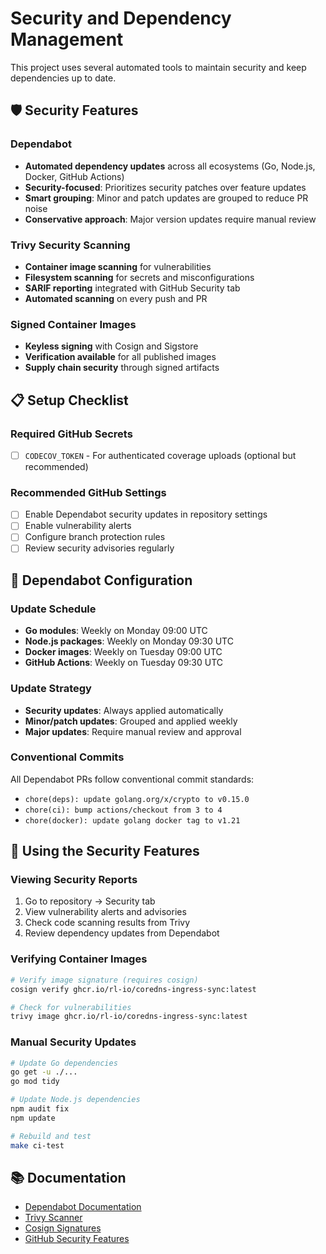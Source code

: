 # Security and Dependency Management

This project uses several automated tools to maintain security and keep dependencies up to date.

## 🛡️ Security Features

### Dependabot
- **Automated dependency updates** across all ecosystems (Go, Node.js, Docker, GitHub Actions)
- **Security-focused**: Prioritizes security patches over feature updates
- **Smart grouping**: Minor and patch updates are grouped to reduce PR noise
- **Conservative approach**: Major version updates require manual review

### Trivy Security Scanning
- **Container image scanning** for vulnerabilities
- **Filesystem scanning** for secrets and misconfigurations  
- **SARIF reporting** integrated with GitHub Security tab
- **Automated scanning** on every push and PR

### Signed Container Images
- **Keyless signing** with Cosign and Sigstore
- **Verification available** for all published images
- **Supply chain security** through signed artifacts

## 📋 Setup Checklist

### Required GitHub Secrets
- [ ] `CODECOV_TOKEN` - For authenticated coverage uploads (optional but recommended)

### Recommended GitHub Settings
- [ ] Enable Dependabot security updates in repository settings
- [ ] Enable vulnerability alerts
- [ ] Configure branch protection rules
- [ ] Review security advisories regularly

## 🔧 Dependabot Configuration

### Update Schedule
- **Go modules**: Weekly on Monday 09:00 UTC
- **Node.js packages**: Weekly on Monday 09:30 UTC  
- **Docker images**: Weekly on Tuesday 09:00 UTC
- **GitHub Actions**: Weekly on Tuesday 09:30 UTC

### Update Strategy
- **Security updates**: Always applied automatically
- **Minor/patch updates**: Grouped and applied weekly
- **Major updates**: Require manual review and approval

### Conventional Commits
All Dependabot PRs follow conventional commit standards:
- `chore(deps): update golang.org/x/crypto to v0.15.0`
- `chore(ci): bump actions/checkout from 3 to 4`
- `chore(docker): update golang docker tag to v1.21`

## 🚀 Using the Security Features

### Viewing Security Reports
1. Go to repository → Security tab
2. View vulnerability alerts and advisories  
3. Check code scanning results from Trivy
4. Review dependency updates from Dependabot

### Verifying Container Images
```bash
# Verify image signature (requires cosign)
cosign verify ghcr.io/rl-io/coredns-ingress-sync:latest

# Check for vulnerabilities
trivy image ghcr.io/rl-io/coredns-ingress-sync:latest
```

### Manual Security Updates
```bash
# Update Go dependencies
go get -u ./...
go mod tidy

# Update Node.js dependencies  
npm audit fix
npm update

# Rebuild and test
make ci-test
```

## 📚 Documentation
- [Dependabot Documentation](https://docs.github.com/en/code-security/dependabot)
- [Trivy Scanner](https://trivy.dev/)
- [Cosign Signatures](https://docs.sigstore.dev/cosign/overview/)
- [GitHub Security Features](https://docs.github.com/en/code-security)
